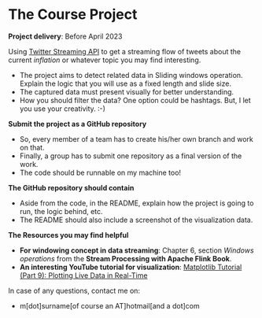 # The Course Project

**Project delivery**: Before April 2023

Using [Twitter Streaming API](https://nightlies.apache.org/flink/flink-docs-release-1.13/docs/connectors/datastream/twitter/) 
to get a streaming flow of tweets about the current _inflation_ or whatever topic you may find interesting.

- The project aims to detect related data in Sliding windows operation. Explain the logic that you will use as a fixed length and slide size.  
- The captured data must present visually for better understanding.
- How you should filter the data? One option could be hashtags. But, I let you use your creativity. :-)


**Submit the project as a GitHub repository**
- So, every member of a team has to create his/her own branch and work on that.
- Finally, a group has to submit one repository as a final version of the work.
- The code should be runnable on my machine too!

**The GitHub repository should contain**
- Aside from the code, in the README, explain how the project is going to run, the logic behind, etc.
- The README should also include a screenshot of the visualization data.



**The Resources you may find helpful**
- **For windowing concept in data streaming**: Chapter 6, section _Windows operations_ from the __Stream Processing with Apache Flink Book__.
- **An interesting YouTube tutorial for visualization**: [Matplotlib Tutorial (Part 9): Plotting Live Data in Real-Time](https://www.youtube.com/watch?v=Ercd-Ip5PfQ&list=PL-osiE80TeTvipOqomVEeZ1HRrcEvtZB_&index=10)

In case of any questions, contact me on:
- m[dot]surname[of course an AT]hotmail[and a dot]com